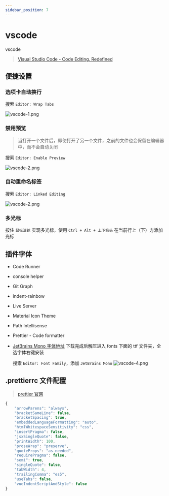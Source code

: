```yaml
---
sidebar_position: 7
---
```


# vscode

vscode

> [Visual Studio Code - Code Editing. Redefined](https://code.visualstudio.com/)

## 便捷设置

### 选项卡自动换行

搜索 `Editor: Wrap Tabs`

![vscode-1.png](/docs-img/tools/vscode-1.png)

### 禁用预览

> 当打开一个文件后，即使打开了另一个文件，之前的文件也会保留在编辑器中，而不会自动关闭

搜索 `Editor: Enable Preview`

![vscode-2.png](/docs-img/tools/vscode-2.png)

### 自动重命名标签

搜索 `Editor: Linked Editing`

![vscode-2.png](/docs-img/tools/vscode-3.png)

### 多光标

按住 `鼠标滚轮` 实现多光标，使用 `Ctrl + Alt + 上下箭头` 在当前行上（下）方添加光标

## 插件字体

- Code Runner
- console helper
- Git Graph
- indent-rainbow
- Live Server
- Material Icon Theme
- Path Intellisense
- Prettier - Code formatter
- [JetBrains Mono 字体地址](https://www.jetbrains.com/zh-cn/lp/mono/) 下载完成后解压进入 fonts 下面的 ttf 文件夹，全选字体右键安装

  搜索 `Editor: Font Family`，添加 `JetBrains Mono`
  ![vscode-4.png](/docs-img/tools/vscode-4.png)

## .prettierrc 文件配置

> [prettier 官网](https://prettier.io/)

```javascript
{
    "arrowParens": "always",
    "bracketSameLine": false,
    "bracketSpacing": true,
    "embeddedLanguageFormatting": "auto",
    "htmlWhitespaceSensitivity": "css",
    "insertPragma": false,
    "jsxSingleQuote": false,
    "printWidth": 100,
    "proseWrap": "preserve",
    "quoteProps": "as-needed",
    "requirePragma": false,
    "semi": true,
    "singleQuote": false,
    "tabWidth": 4,
    "trailingComma": "es5",
    "useTabs": false,
    "vueIndentScriptAndStyle": false
}
```
